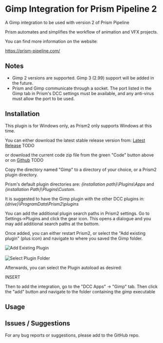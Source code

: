 # **Gimp Integration for Prism Pipeline 2**
A Gimp integration to be used with version 2 of Prism Pipeline 

Prism automates and simplifies the workflow of animation and VFX projects.

You can find more information on the website:

https://prism-pipeline.com/


## **Notes**

- Gimp 2 versions are supported.  Gimp 3 (2.99) support will be added in the future.
- Prism and Gimp communicate through a socket.  The port listed in the Gimp tab in Prism's DCC settings must be available, and any anti-virus must allow the port to be used.





## **Installation**

This plugin is for Windows only, as Prism2 only supports Windows at this time.

You can either download the latest stable release version from: [Latest Release](https://github.com/AltaArts/DeleteFunctions--Prism-Plugin/releases/latest)             TODO

or download the current code zip file from the green "Code" button above or on [Github](https://github.com/JBreckeen/DeleteFunctions--Prism-Plugin/tree/main)                   TODO

Copy the directory named "Gimp" to a directory of your choice, or a Prism2 plugin directory.

Prism's default plugin directories are: *{installation path}\Plugins\Apps* and *{installation Path}\Plugins\Custom*.

It is suggested to have the Gimp plugin with the other DCC plugins in: *{drive}\ProgramData\Prism2\plugins*

You can add the additional plugin search paths in Prism2 settings.  Go to Settings->Plugins and click the gear icon.  This opens a dialogue and you may add additional search paths at the bottom.

Once added, you can either restart Prism2, or select the "Add existing plugin" (plus icon) and navigate to where you saved the Gimp folder.

![Add Existing Plugin](https://github.com/AltaArts/Gimp_Integration--Prism-Plugin/assets/86539171/d86e3b34-d172-4cd8-b238-147ff6a25106)<br/><br/>
![Select Plugin Folder](https://github.com/AltaArts/Gimp_Integration--Prism-Plugin/assets/86539171/d28d76f7-c11e-4daf-8f53-4a98e25b5918)



Afterwards, you can select the Plugin autoload as desired:

INSERT

Then to add the integration, go to the "DCC Apps" -> "Gimp" tab.  Then click the "add" button and navigate to the folder containing the gimp executable



## **Usage**




## **Issues / Suggestions**

For any bug reports or suggestions, please add to the GitHub repo.
